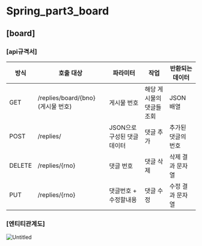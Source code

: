 # Spring_part3_board
## [board]


### [api규격서]

| 방식 | 호출 대상 | 파라미터 | 작업 | 반환되는 데이터 |
| --- | --- | --- | --- | --- |
| GET | /replies/board/{bno} (게시물 번호) | 게시물 번호 | 해당 게시물의 댓글들 조회 | JSON 배열 |
| POST | /replies/ | JSON으로 구성된 댓글 데이터 | 댓글 추가 | 추가된 댓글의 번호 |
| DELETE | /replies/{rno} | 댓글 번호 | 댓글 삭제 | 삭제 결과 문자열 |
| PUT | /replies/{rno} | 댓글번호 + 수정할내용 | 댓글 수정 | 수정 결과 문자열 |

### [엔티티관계도]
![Untitled](https://s3-us-west-2.amazonaws.com/secure.notion-static.com/8473e4df-c20e-44d0-8991-9fbfc5f8af44/Untitled.png)
